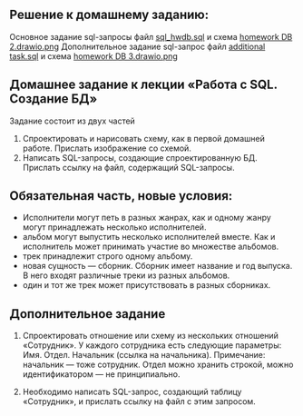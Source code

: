 ## Решение к домашнему заданию:
Основное задание sql-запросы файл [sql_hwdb.sql](https://github.com/SviatoslavZonov/creating_bd_sql/blob/main/sql_hwdb.sql) и схема [homework DB 2.drawio.png](https://github.com/SviatoslavZonov/creating_bd_sql/blob/main/homework%20DB%202.drawio.png)
Дополнительное задание sql-запрос файл [additional task.sql](https://github.com/SviatoslavZonov/creating_bd_sql/blob/main/additional%20task.sql) и схема [homework DB 3.drawio.png](https://github.com/SviatoslavZonov/creating_bd_sql/blob/main/homework%20DB%203.drawio.png)

## Домашнее задание к лекции «Работа с SQL. Создание БД»
Задание состоит из двух частей

1. Спроектировать и нарисовать схему, как в первой домашней работе. Прислать изображение со схемой.
2. Написать SQL-запросы, создающие спроектированную БД. Прислать ссылку на файл, содержащий SQL-запросы.


## Обязательная часть, новые условия:

- Исполнители могут петь в разных жанрах, как и одному жанру могут принадлежать несколько исполнителей.
- альбом могут выпустить несколько исполнителей вместе. Как и исполнитель может принимать участие во множестве альбомов.
- трек принадлежит строго одному альбому.
- новая сущность — сборник. Сборник имеет название и год выпуска. В него входят различные треки из разных альбомов.
- один и тот же трек может присутствовать в разных сборниках.


## Дополнительное задание
1. Спроектировать отношение или схему из нескольких отношений «Сотрудник». У каждого сотрудника есть следующие параметры:
Имя.
Отдел.
Начальник (ссылка на начальника).
Примечание: начальник — тоже сотрудник. Отдел можно хранить строкой, можно идентификатором — не принципиально.

2. Необходимо написать SQL-запрос, создающий таблицу «Сотрудник», и прислать ссылку на файл с этим запросом.